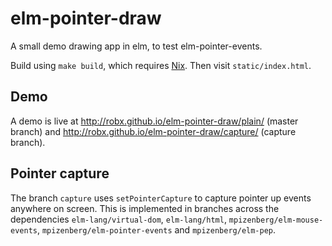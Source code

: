 # elm-pointer-draw

A small demo drawing app in elm, to test elm-pointer-events.

Build using `make build`, which requires [Nix](https://nixos.org/nix/).
Then visit `static/index.html`.

## Demo

A demo is live at http://robx.github.io/elm-pointer-draw/plain/ (master branch)
and http://robx.github.io/elm-pointer-draw/capture/ (capture branch).

## Pointer capture

The branch `capture` uses `setPointerCapture` to capture pointer up
events anywhere on screen. This is implemented in branches across
the dependencies `elm-lang/virtual-dom`, `elm-lang/html`,
`mpizenberg/elm-mouse-events`, `mpizenberg/elm-pointer-events` and
`mpizenberg/elm-pep`.
